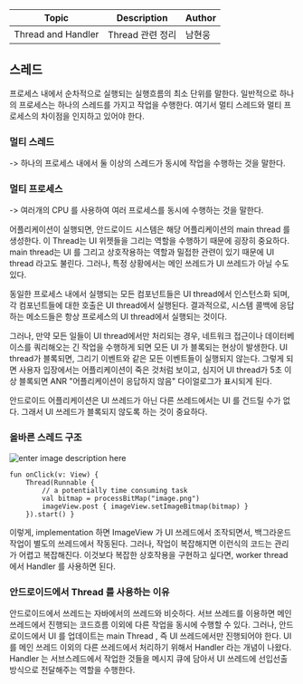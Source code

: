 ﻿
|Topic| Description|Author |
|--|--|--|
| Thread and Handler | Thread 관련 정리 | 남현웅

## **스레드**

프로세스 내에서 순차적으로 실행되는 실행흐름의 최소 단위를 말한다.
일반적으로 하나의 프로세스는 하나의 스레드를 가지고 작업을 수행한다.
여기서 멀티 스레드와 멀티 프로세스의 차이점을 인지하고 있어야 한다.

### 멀티 스레드 
-> 하나의 프로세스 내에서 둘 이상의 스레드가 동시에 작업을 수행하는 것을 말한다.

### 멀티 프로세스
-> 여러개의 CPU 를 사용하여 여러 프로세스를 동시에 수행하는 것을 말한다.

어플리케이션이 실행되면, 안드로이드 시스템은 해당 어플리케이션의 main thread 를 생성한다.
이 Thread는 UI 위젯들을 그리는 역할을 수행하기 때문에 굉장히 중요하다.
main thread는 UI 를 그리고 상호작용하는 역할과 밀접한 관련이 있기 때문에 UI thread 라고도 불린다. 그러나, 특정 상황에서는 메인 쓰레드가 UI 쓰레드가 아닐 수도 있다.

동일한 프로세스 내에서 실행되는 모든 컴포넌트들은 UI thread에서 인스턴스화 되며, 각 컴포넌트들에 대한 호출은 UI thread에서 실행된다. 결과적으로, 시스템 콜백에 응답하는 메소드들은 항상 프로세스의 UI thread에서 실행되는 것이다.

그러나, 만약 모든 일들이 UI thread에서만 처리되는 경우, 네트워크 접근이나 데이터베이스를 쿼리해오는 긴 작업을 수행하게 되면 모든 UI 가 블록되는 현상이 발생한다. UI thread가 블록되면, 그리기 이벤트와 같은 모든 이벤트들이 실행되지 않는다. 그렇게 되면 사용자 입장에서는 어플리케이션이 죽은 것처럼 보이고, 심지어 UI thread가 5초 이상 블록되면 ANR "어플리케이션이 응답하지 않음" 다이얼로그가 표시되게 된다.

안드로이드 어플리케이션은 UI 쓰레드가 아닌 다른 쓰레드에서는 UI 를 건드릴 수가 없다. 그래서 UI 쓰레드가 블록되지 않도록 하는 것이 중요하다.

### 올바른 스레드 구조
![enter image description here](https://t1.daumcdn.net/cfile/tistory/22292D48577CA81213)

```
fun onClick(v: View) { 
	Thread(Runnable { 
		// a potentially time consuming task  
		val bitmap = processBitMap("image.png") 
		imageView.post { imageView.setImageBitmap(bitmap) } 	
	}).start() }
```

이렇게, implementation 하면 ImageView 가 UI 쓰레드에서 조작되면서, 백그라운드 작업이 별도의 쓰레드에서 작동된다. 그러나, 작업이 복잡해지면 이런식의 코드는 관리가 어렵고 복잡해진다. 이것보다 복잡한 상호작용을 구현하고 싶다면, worker thread 에서 Handler 를 사용하면 된다.

### 안드로이드에서 Thread 를 사용하는 이유

안드로이드에서 쓰레드는 자바에서의 쓰레드와 비슷하다. 서브 쓰레드를 이용하면 메인 쓰레드에서 진행되는 코드흐름 이외에 다른 작업을 동시에 수행할 수 있다. 그러나, 안드로이드에서 UI 를 업데이트는 main Thread , 즉 UI 쓰레드에서만 진행되어야 한다. UI 를 메인 쓰레드 이외의 다른 쓰레드에서 처리하기 위해서 Handler 라는 개념이 나왔다. Handler 는 서브스레드에서 작업한 것들을 메시지 큐에 담아서 UI 쓰레드에 선입선출 방식으로 전달해주는 역할을 수행한다.
